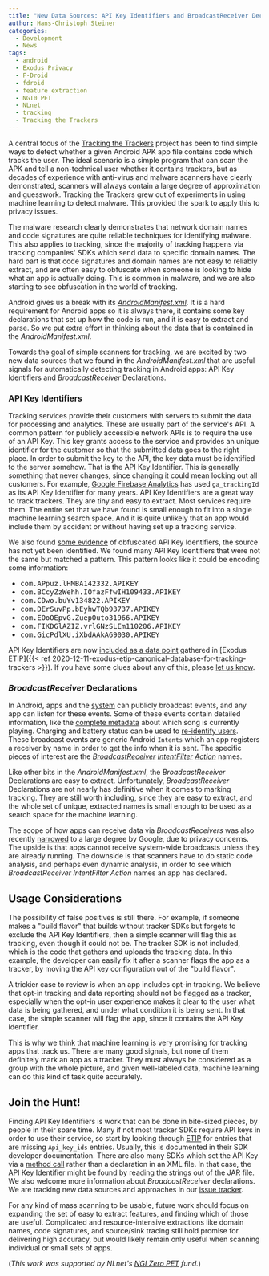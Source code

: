 ```yaml
---
title: "New Data Sources: API Key Identifiers and BroadcastReceiver Declarations"
author: Hans-Christoph Steiner
categories:
  - Development
  - News
tags:
  - android
  - Exodus Privacy
  - F-Droid
  - fdroid
  - feature extraction
  - NGI0 PET
  - NLnet
  - tracking
  - Tracking the Trackers
---
```


A central focus of the [Tracking the
Trackers](https://gitlab.com/trackingthetrackers/wiki) project has
been to find simple ways to detect whether a given Android APK app
file contains code which tracks the user.  The ideal scenario is a
simple program that can scan the APK and tell a non-technical user
whether it contains trackers, but as decades of experience with
anti-virus and malware scanners have clearly demonstrated, scanners
will always contain a large degree of approximation and guesswork.
Tracking the Trackers grew out of experiments in using machine
learning to detect malware.  This provided the spark to apply this to
privacy issues.

The malware research clearly demonstrates that network domain names
and code signatures are quite reliable techniques for identifying
malware.  This also applies to tracking, since the majority of
tracking happens via tracking companies' SDKs which send data to
specific domain names.  The hard part is that code signatures and
domain names are not easy to reliably extract, and are often easy to
obfuscate when someone is looking to hide what an app is actually
doing.  This is common in malware, and we are also starting to see
obfuscation in the world of tracking.

Android gives us a break with its
[_AndroidManifest.xml_](https://developer.android.com/guide/topics/manifest/manifest-intro).
It is a hard requirement for Android apps so it is always there, it
contains some key declarations that set up how the code is run, and it
is easy to extract and parse.  So we put extra effort in thinking
about the data that is contained in the _AndroidManifest.xml_.

Towards the goal of simple scanners for tracking, we are excited by
two new data sources that we found in the _AndroidManifest.xml_ that
are useful signals for automatically detecting tracking in Android
apps: API Key Identifiers and _BroadcastReceiver_ Declarations.


### API Key Identifiers

Tracking services provide their customers with servers to submit the
data for processing and analytics.  These are usually part of the
service's API.  A common pattern for publicly accessible network APIs
is to require the use of an API Key.  This key grants access to the
service and provides an unique identifier for the customer so that the
submitted data goes to the right place.  In order to submit the key to
the API, the key data must be identified to the server somehow.  That
is the API Key Identifier.  This is generally something that never
changes, since changing it could mean locking out all customers.  For
example, [Google Firebase
Analytics](https://developers.google.com/android/reference/com/google/android/gms/analytics/Tracker)
has used `ga_trackingId` as its API Key Identifier for many years. API
Key Identifiers are a great way to track trackers.  They are tiny and
easy to extract.  Most services require them.  The entire set that we
have found is small enough to fit into a single machine learning
search space.  And it is quite unlikely that an app would include them
by accident or without having set up a tracking service.

We also found [some
evidence](https://github.com/Exodus-Privacy/etip/issues/62#issuecomment-613964965)
of obfuscated API Key Identifiers, the source has not yet been
identified.  We found many API Key Identifiers that were not the same
but matched a pattern.  This pattern looks like it could be encoding
some information:

* <tt>com.APpuz.lHMBA142332.APIKEY</tt>
* <tt>com.BCcyZzWehh.IOfazFfwIH109433.APIKEY</tt>
* <tt>com.CDwo.buYv134822.APIKEY</tt>
* <tt>com.DErSuvPp.bEyhwTQb93737.APIKEY</tt>
* <tt>com.EOoOEpvG.ZuepOuto31966.APIKEY</tt>
* <tt>com.FIKDGlAZIZ.vrlGNzSLEm110206.APIKEY</tt>
* <tt>com.GicPdlXU.iXbdAAkA69030.APIKEY</tt>


API Key Identifiers are now [included as a data
point](https://github.com/Exodus-Privacy/etip/issues/62) gathered in
[Exodus ETIP]({{< ref
2020-12-11-exodus-etip-canonical-database-for-tracking-trackers >}}).
If you have some clues about any of this, please [let us
know](https://gitlab.com/trackingthetrackers/wiki/-/issues/6).


### _BroadcastReceiver_ Declarations

In Android, apps and the
[system](https://developer.android.com/about/versions/11/reference/broadcast-intents-30)
can publicly broadcast events, and any app can listen for these
events.  Some of these events contain detailed information, like the
[complete metadata](https://gitlab.com/trackingthetrackers/wiki/-/issues/5)
about which song is currently playing.  Charging and battery status
can be used to
[re-identify users](https://blog.lukaszolejnik.com/battery-status-readout-as-a-privacy-risk/).
These broadcast events are generic Android `Intents` which an app
registers a receiver by name in order to get the info when it is sent.
The specific pieces of interest are the
_[BroadcastReceiver](https://developer.android.com/reference/android/content/BroadcastReceiver)
[IntentFilter](https://developer.android.com/reference/android/content/IntentFilter)
[Action](https://developer.android.com/guide/components/intents-filters#Building)_
names.

Like other bits in the _AndroidManifest.xml_, the _BroadcastReceiver_
Declarations are easy to extract.  Unfortunately, _BroadcastReceiver_
Declarations are not nearly has definitive when it comes to marking
tracking.  They are still worth including, since they are easy to
extract, and the whole set of unique, extracted names is small enough
to be used as a search space for the machine learning.

The scope of how apps can receive data via _BroadcastReceivers_ was
also recently
[narrowed](https://developer.android.com/about/versions/oreo/background#broadcasts)
to a large degree by Google, due to privacy concerns.  The upside is
that apps cannot receive system-wide broadcasts unless they are
already running.  The downside is that scanners have to do static code
analysis, and perhaps even dynamic analysis, in order to see which
_BroadcastReceiver IntentFilter Action_ names an app has declared.


## Usage Considerations

The possibility of false positives is still there.  For example, if
someone makes a "build flavor" that builds without tracker SDKs but
forgets to exclude the API Key Identifiers, then a simple scanner will
flag this as tracking, even though it could not be.  The tracker SDK
is not included, which is the code that gathers and uploads the
tracking data.  In this example, the developer can easily fix it after
a scanner flags the app as a tracker, by moving the API key
configuration out of the "build flavor".

A trickier case to review is when an app includes opt-in tracking.  We
believe that opt-in tracking and data reporting should not be flagged
as a tracker, especially when the opt-in user experience makes it
clear to the user what data is being gathered, and under what
condition it is being sent.  In that case, the simple scanner will
flag the app, since it contains the API Key Identifier.

This is why we think that machine learning is very promising for
tracking apps that track us.  There are many good signals, but none of
them definitely mark an app as a tracker.  They must always be
considered as a group with the whole picture, and given well-labeled
data, machine learning can do this kind of task quite accurately.


## Join the Hunt!

Finding API Key Identifiers is work that can be done in bite-sized
pieces, by people in their spare time.  Many if not most tracker SDKs
require API keys in order to use their service, so start by looking
through [ETIP](https://etip.exodus-privacy.eu.org/trackers/all) for
entries that are missing `Api_key_ids` entries.  Usually, this is
documented in their SDK developer documentation.  There are also many
SDKs which set the API Key via a [method
call](https://github.com/Exodus-Privacy/etip/issues/62#issuecomment-598272804)
rather than a declaration in an XML file.  In that case, the API Key
Identifier might be found by reading the strings out of the JAR
file. We also welcome more information about _BroadcastReceiver_
declarations.  We are tracking new data sources and approaches in our
[issue tracker](https://gitlab.com/trackingthetrackers/wiki/-/issues).

For any kind of mass scanning to be usable, future work should focus
on expanding the set of easy to extract features, and finding which of
those are useful.  Complicated and resource-intensive extractions like
domain names, code signatures, and source/sink tracing still hold
promise for delivering high accuracy, but would likely remain only
useful when scanning individual or small sets of apps.

(_This work was supported by NLnet's [NGI Zero PET](https://nlnet.nl/thema/NGIZeroPET.html) fund._)
